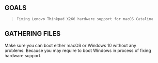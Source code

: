 ## GOALS
> `Fixing Lenovo Thinkpad X260 hardware support for macOS Catalina`

##  GATHERING FILES
Make sure you can boot either macOS or Windows 10 without any problems. Because you may require to boot Windows in process of fixing hardware support.

